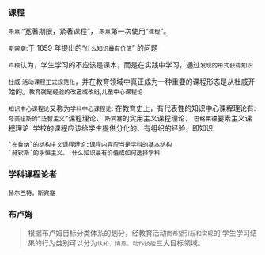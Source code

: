### 课程

`朱熹`:“宽著期限，紧著课程”， `朱熹`第一次使用“`课程`”。

`斯宾塞`:于 1859 年提出的“`什么知识最有价值`” 的问题

`卢梭`认为，学生学习的不应该是课本，而是在实践中学习，通过`发现的形式获得知识`

`杜威`:`活动课程正式规范化`，并在教育领域中真正成为一种重要的课程形态是从杜威开始的。`教育就是经验的改造或改组`,`儿童中心课程论`


`知识中心课程论`又称为`学科中心课程论`:
    在教育史上，有代表性的知识中心课程理论有:
    `夸美纽斯的“泛智主义”`课程理论、
    `斯宾塞`的实用主义课程理论、
    `巴格莱德`要素主义课程理论 :学校的课程应该给学生提供分化的、有组织的经验，即知识
    
    `布鲁纳`的结构主义课程理论:课程内容应当是学科的基本结构
    `赫钦斯`的永恒主义。:什么知识最有价值或如何选择学科
    
### 学科课程论者
    赫尔巴特，斯宾塞

### 布卢姆
>   根据布卢姆目标分类体系的划分，经教育活动`而希望引起和实现`的
    学生学习结果的行为类别可以分为`认知、情意、动作技能`三大目标领域。



























